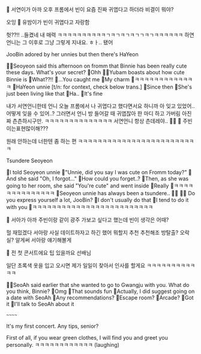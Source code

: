 🌊 서연이가 아까 오후 프롬에서 빈이 요즘 진짜 귀엽다고 하더라 비결이 뭐야?

오잉
🌊 유밤이가 빈이 귀엽다고 자랑함

헛??!!
..들켰네
내 매력
ㅋㅋㅋㅋㅋㅋㅋㅋㅋㅋㄱㅋㄱㅋㄱㅋㄱㄱㅋㄱㅋㅋㅋㅋㅋㅋ
하연언니는
그 이후로
그냥 그렇게 지내요.
ㅎㅏ..
됐어


JooBin adored by her unnies but then there's HaYeon

🐣🌊Seoyeon said this afternoon on fromm that Binnie has been really cute these days. What's your secret?
🐣Ohh
🐣🌊Yubam boasts about how cute Binnie is
🐣What??!!
🐣...You caught me
🐣My charm
🐣ㅋㅋㅋㅋㅋㅋㅋㅋㅋㅋㅋㅋㅋ 
🐣HaYeon unnie [t/n: for context, check below trans.]
🐣Since then
🐣She's just been living like that
🐣Ha..
🐣It's fine





내가 서연언니한테
언니 오늘 프롬에서
나 귀엽다고 했다면서요
하니까
아 잊고 있었어..
어떻게 잊을 수 있어..?
그러면서 언니 방 들어갈 때
귀엽잖아
한 마디 하고 가버림
아진짜
츤츤하시구만.
ㅋㅋㅋㅋㅋㅋㅋㅋㅋㅋㅋㅋㅋㅋ
서연언니 항상 츤데레야..
🤍🐶
🌊 주빈이는표현많이해???

원래 안하는데
너한텐 좀 하는 편
ㅋㅋㅋㅋㅋㅋㅋㅋㅋㅋㅋㅋㅋㅋㅋㅋㅋㅋㅋㅋㅋㅋㅋㅋㅋ


Tsundere Seoyeon

🐣I told Seoyeon unnie
🐣"Unnie, did you say I was cute on Fromm today?"
🐣And she said "Oh, I forgot..."
🐣How could you forget..?
🐣Then, as she was going to her room, she said "You're cute" and went inside
🐣Really
🐣ㅋㅋㅋㅋㅋㅋㅋㅋㅋㅋㅋㅋㅋㅋ 
🐣Seoyeon unnie has always been a tsundere..
🤍🐶
🐣🌊 Do you express yourself a lot, JooBin?
🐣I don't usually do that
🐣I tend to do it with you
🐣ㅋㅋㅋㅋㅋㅋㅋㅋㅋㅋㅋㅋㅋㅋㅋㅋㅋㅋㅋㅋㅋㅋㅋㅋㅋ 


🌊 서아가 아까 주빈이랑 같이 광주 가보고 싶다고 했는데 빈이 생각은 어때?

헐
재밌겠다
서아랑 사실
데이트하자고 하긴 했어
뭐할지 추천
추천해조
방탈출?
오락실?
알게써
서아랑 얘기해볼게


🌊 전 첫 콘서트에요 팁 있을까요 선배님

일단
초록색 옷을 입고 오시면
제가 일일이 찾아서 인사를 할게요
ㅋㅋㅋㅋㅋㅋㅋㅋㅋㅋㅋㅋ

🐣🌊SeoAh said earlier that she wanted to go to Gwangju with you. What do you think, Binnie?
🐣Omg
🐣That sounds fun
🐣Actually, I did suggest going on a date with SeoAh
🐣Any recommendations?
🐣Escape room?
🐣Arcade?
🐣Got it
🐣I'll talk to SeoAh about it

`~~~~`

It's my first concert. Any tips, senior?

First of all,
if you wear green clothes,
I will find you and greet you personally.
ㅋㅋㅋㅋㅋㅋㅋㅋㅋㅋㅋㅋ (laughing)










